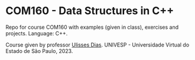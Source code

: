 # COM160 - Data Structures in C++

Repo for course COM160 with examples (given in class), exercises and projects.
Language: C++.

Course given by professor [Ulisses Dias](https://www3.ft.unicamp.br/pt-br/pessoas/docentes/ulisses).
UNIVESP - Universidade Virtual do Estado de São Paulo, 2023.
